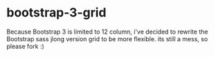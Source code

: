 bootstrap-3-grid
================

Because Bootstrap 3 is limited to 12 column, i've decided to rewrite the Bootstrap sass jlong version grid to be more flexible.
its still a mess, so please fork :)
